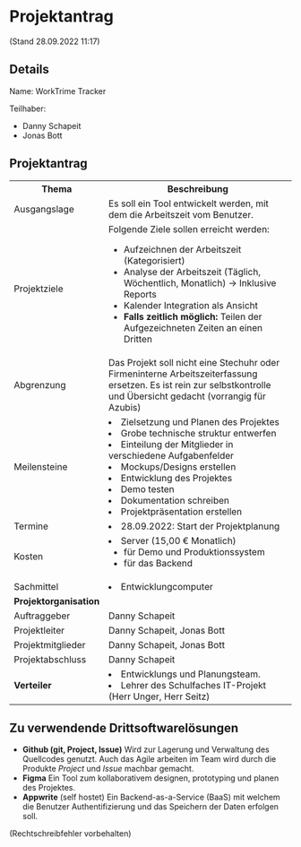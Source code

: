 # Projektantrag
(Stand 28.09.2022 11:17)

## Details
Name: WorkTrime Tracker

Teilhaber:
- Danny Schapeit
- Jonas Bott


## Projektantrag
<table>
  <tr>
    <th>Thema</th>
    <th>Beschreibung</th>
  </tr>
  <tr>
    <td>Ausgangslage</td>
    <td>Es soll ein Tool entwickelt werden, mit dem die Arbeitszeit vom Benutzer.</td>
  </tr>
  <tr>
    <td>Projektziele</td>
    <td>Folgende Ziele sollen erreicht werden: 
    
- Aufzeichnen der Arbeitszeit (Kategorisiert) 
- Analyse der Arbeitszeit (Täglich, Wöchentlich, Monatlich) -> Inklusive Reports
- Kalender Integration als Ansicht
- **Falls zeitlich möglich:** Teilen der Aufgezeichneten Zeiten an einen Dritten
    </td>
  </tr>
  <tr>
    <td>Abgrenzung</td>
    <td>Das Projekt soll nicht eine Stechuhr oder Firmeninterne Arbeitszeiterfassung ersetzen. Es ist rein zur selbstkontrolle und Übersicht gedacht (vorrangig für Azubis)
    </td>
  </tr>
  <tr>
    <td>Meilensteine</td>
    <td>
- Zielsetzung und Planen des Projektes
- Grobe technische struktur entwerfen
- Einteilung der Mitglieder in verschiedene Aufgabenfelder
- Mockups/Designs erstellen
- Entwicklung des Projektes
- Demo testen
- Dokumentation schreiben
- Projektpräsentation erstellen
    </td>
  </tr>
  <tr>
    <td>Termine</td>
    <td>
- 28.09.2022: Start der Projektplanung
    </td>
  </tr>
    <tr>
    <td>Kosten</td>
    <td>
- Server (15,00 € Monatlich)
    - für Demo und Produktionssystem
    - für das Backend
    </td>
  </tr>
  <tr>
    <td>Sachmittel</td>
    <td>
- Entwicklungcomputer
    </td>
  </tr>
  <tr>
    <td><b>Projektorganisation</b></td>
    <td></td>
  </tr>
  <tr>
    <td>Auftraggeber</td>
    <td>Danny Schapeit</td>
  </tr>
  <tr>
    <td>Projektleiter</td>
    <td>Danny Schapeit, Jonas Bott</td>
  </tr>
  <tr>
    <td>Projektmitglieder</td>
    <td>Danny Schapeit, Jonas Bott</td>
  </tr>
  <tr>
    <td>Projektabschluss</td>
    <td>Danny Schapeit</td>
  </tr>
  <tr>
    <td><b>Verteiler</b></td>
    <td>
- Entwicklungs und Planungsteam.
- Lehrer des Schulfaches IT-Projekt (Herr Unger, Herr Seitz)
    </td>
  </tr>
</table>


## Zu verwendende Drittsoftwarelösungen
- **Github (git, Project, Issue)**
    Wird zur Lagerung und Verwaltung des Quellcodes genutzt. Auch das Agile arbeiten im Team wird durch die Produkte *Project* und *Issue* machbar gemacht.
- **Figma**
    Ein Tool zum kollaborativem designen, prototyping und planen des Projektes.
- **Appwrite** (self hostet)
    Ein Backend-as-a-Service (BaaS) mit welchem die Benutzer Authentifizierung und das Speichern der Daten erfolgen soll.



(Rechtschreibfehler vorbehalten)